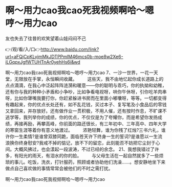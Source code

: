 # 啊～用力cao我cao死我视频啊哈〜嗯哼〜用力cao
友也失去了往昔的欢笑望着山娃闷闷不己

👉/观/看/入/口👉http://www.baidu.com/link?url=aFQjCpKLyjmMkJDTPPmIM46mcs0b-moe8w2Xe6-iLGqpxJgfWTUHTnAr0yehHs6i&wd

啊～用力cao我cao死我视频啊哈〜嗯哼〜用力cao	7、一沙一世界，一花一天堂，无限放在手掌，永恒瞬间收藏。
　　这些天，我不由地忆起你成长道路上的点点滴滴，在我心中泛起阵阵涟漪和暖意——你的聪明与乖巧，你的执拗和幼稚，还有你与我的种种小矛盾和小争吵，比如争看电视呀，哄你午休呀，引你吃羊肉串呀，比如你犟嘴我要打你，你赶紧躲进书房而在里面小嘟囔呀，等等。一切都变得有趣起来，你的优点长处还有，如不乱花钱，买过本子、复写笔及小食品后的零钱又拿回来，并存放好。还有做作业一贯积极，不用人催，还有按时作息，不旷课不逃学等，我列举你的成绩，你的优点，不仅仅是为了夸耀你，而是希望你发扬成绩，再接再励，再攀高峰，你前面的路还很长，有三年初中、三年高中、四年大学的寒窗生涯等着你有意义地渡过。
　　浓艳轻舞，谁为你残了红烛?三书六礼，谁许你一生柔情?是谁曾双膝同跪，面临苍天许下终身一生的誓词?是谁愿以一生流浪换你终身慰安?我戒不掉的惦记，放不下的留恋，此刻能否不妨把它尘封于心间。大概风拂过，也会漾起一段波涛，不过已经的余念。
	21、我想我错过了许多，有阳光的雨天，有泪水的你的脸。
　　与父母生活在一起自然就多了一些烦琐的事儿。吃饭，洗衣，打针服药，照顾或者协助他们洗澡……。想安静地坐下来做点自己喜欢做的事情常常会被他们的不时之需打扰。

啊～用力cao我cao死我视频啊哈〜嗯哼〜用力cao
